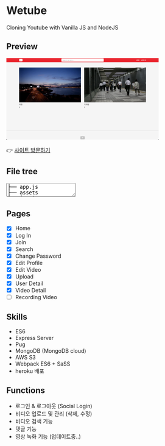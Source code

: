 # Wetube

Cloning Youtube with Vanilla JS and NodeJS

## Preview

<img src="src/preview.png"  width="400"><br>

👉 [사이트 방문하기](https://blooming-dusk-92491.herokuapp.com/)

## File tree

<textarea>
├── app.js
├── assets
│   ├── js
│   │   ├── addComment.js
│   │   ├── main.js
│   │   ├── videoPlayer.js
│   │   └── videoRecorder.js
│   └── scss
│       ├── config
│       │   ├── _variables.scss
│       │   ├── reset.scss
│       │   └── utils.scss
│       ├── main.scss
│       ├── pages
│       │   ├── home.scss
│       │   ├── userProfile.scss
│       │   └── videoDetail.scss
│       ├── partials
│       │   ├── footer.scss
│       │   ├── form.scss
│       │   ├── header.scss
│       │   ├── socialLogin.scss
│       │   ├── videoBlock.scss
│       │   ├── videoPlayer.scss
│       │   └── videoRecorder.scss
│       └── styles.scss
├── controllers
│   ├── userController.js
│   └── videoController.js
├── db.js
├── init.js
├── middlewares.js
├── models
│   ├── Comment.js
│   ├── User.js
│   └── Video.js
├── passport.js
├── preview.png
├── routers
│   ├── apiRouter.js
│   ├── globalRouter.js
│   ├── userRouter.js
│   └── videoRouter.js
├── routes.js
├── static
│   ├── main.css
│   └── main.js
├── views
│   ├── changePassword.pug
│   ├── deleteVideo.pug
│   ├── editProfile.pug
│   ├── editVideo.pug
│   ├── home.pug
│   ├── join.pug
│   ├── layouts
│   │   └── main.pug
│   ├── login.pug
│   ├── mixins
│   │   ├── videoBlock.pug
│   │   └── videoPlayer.pug
│   ├── partials
│   │   ├── footer.pug
│   │   ├── header.pug
│   │   └── socialLogin.pug
│   ├── search.pug
│   ├── upload.pug
│   ├── userDetail.pug
│   └── videoDetail.pug
└── webpack.config.js
</textarea>

## Pages

- [x] Home
- [x] Log In
- [x] Join
- [x] Search
- [x] Change Password
- [x] Edit Profile
- [x] Edit Video
- [x] Upload
- [x] User Detail
- [x] Video Detail
- [ ] Recording Video

## Skills

- ES6
- Express Server
- Pug
- MongoDB (MongoDB cloud)
- AWS S3
- Webpack ES6 + SaSS
- heroku 배포

## Functions

- 로그인 & 로그아웃 (Social Login)
- 비디오 업로드 및 관리 (삭제, 수정)
- 비디오 검색 기능
- 댓글 기능
- 영상 녹화 기능 (업데이트중..)
